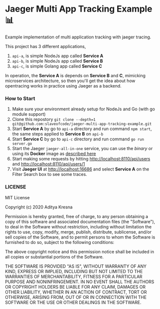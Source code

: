 # Jaeger Multi App Tracking Example 📊 
Example implementation of multi application tracking with jaeger tracing.

This project has 3 different applications, 

1. `api-a`, is simple NodeJs app called **Service A**
2. `api-b`, is simple NodeJs app called **Service B**
3. `api-c`, is simple Golang app called **Service C** 

In operation, the **Service A** is depends on **Service B** and **C**, mimicking microservices architecture, so then you'll get the idea about how opentracing works in practice using Jaeger as a backend.

### How to Start
1. Make sure your environment already setup for NodeJs and Go (with go module support)
2. Clone this repostory `git clone --depth=1 git@github.com:slaveofcode/jaeger-multi-app-tracking-example.git`
3. Start **Service A** by go to `api-a` directory and run command `npm start`, the same steps applied to **Service B** on `api-b`
4. Start **Service C** by go to `api-c` directory and run command `go run server.go`
5. Start the Jaeger `jaeger-all-in-one` service, you can use the *binary* or using its **Docker** image as [described here](https://www.jaegertracing.io/docs/1.18/getting-started/) 
6. Start making some requests by hitting [http://localhost:8110/api/users](http://localhost:8110/api/users) and [http://localhost:8110/api/users/1](http://localhost:8110/api/users/1)
7. Visit **Jaeger UI** at [http://localhost:16686](http://localhost:16686) and select **Service A** on the Filter Search box to see some traces.

### LICENSE

MIT License

Copyright (c) 2020 Aditya Kresna

Permission is hereby granted, free of charge, to any person obtaining a copy
of this software and associated documentation files (the "Software"), to deal
in the Software without restriction, including without limitation the rights
to use, copy, modify, merge, publish, distribute, sublicense, and/or sell
copies of the Software, and to permit persons to whom the Software is
furnished to do so, subject to the following conditions:

The above copyright notice and this permission notice shall be included in all
copies or substantial portions of the Software.

THE SOFTWARE IS PROVIDED "AS IS", WITHOUT WARRANTY OF ANY KIND, EXPRESS OR
IMPLIED, INCLUDING BUT NOT LIMITED TO THE WARRANTIES OF MERCHANTABILITY,
FITNESS FOR A PARTICULAR PURPOSE AND NONINFRINGEMENT. IN NO EVENT SHALL THE
AUTHORS OR COPYRIGHT HOLDERS BE LIABLE FOR ANY CLAIM, DAMAGES OR OTHER
LIABILITY, WHETHER IN AN ACTION OF CONTRACT, TORT OR OTHERWISE, ARISING FROM,
OUT OF OR IN CONNECTION WITH THE SOFTWARE OR THE USE OR OTHER DEALINGS IN THE
SOFTWARE.
